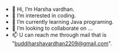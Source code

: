 - 👋 Hi, I’m Harsha vardhan.
- 👀 I’m interested in coding.
- 🌱 I’m currently learning Java programing.
- 💞️ I’m looking to collaborate on ...
- 📫 U can reach me through mail that is "buddiharshavardhan2209@gmail.com".

<!---
Harsha2203/Harsha2203 is a ✨ special ✨ repository because its `README.md` (this file) appears on your GitHub profile.
You can click the Preview link to take a look at your changes.
--->
